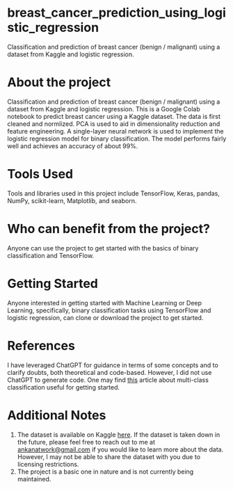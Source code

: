 # breast_cancer_prediction_using_logistic_regression
Classification and prediction of breast cancer (benign / malignant) using a dataset from Kaggle and logistic regression.

# About the project
Classification and prediction of breast cancer (benign / malignant) using a dataset from Kaggle and logistic regression.
This is a Google Colab notebook to predict breast cancer using a Kaggle dataset. The data is first cleaned and normlized. PCA is used to aid in dimensionality reduction and feature engineering. A single-layer neural network is used to implement the logistic regression model for binary classification. The model performs fairly well and achieves an accuracy of about 99%.

# Tools Used
Tools and libraries used in this project include TensorFlow, Keras, pandas, NumPy, scikit-learn, Matplotlib, and seaborn.

# Who can benefit from the project?
Anyone can use the project to get started with the basics of binary classification and TensorFlow.

# Getting Started
Anyone interested in getting started with Machine Learning or Deep Learning, specifically, binary classification tasks using TensorFlow and logistic regression, can clone or download the project to get started.

# References
I have leveraged ChatGPT for guidance in terms of some concepts and to clarify doubts, both theoretical and code-based. However, I did not use ChatGPT to generate code. One may find [this](https://saturncloud.io/blog/multiclass-logistic-regression-with-tensorflow-20-a-comprehensive-guide/#3) article about multi-class classification useful for getting started.

# Additional Notes
1. The dataset is available on Kaggle [here](https://www.kaggle.com/datasets/erdemtaha/cancer-data/data). If the dataset is taken down in the future, please feel free to reach out to me at ankanatwork@gmail.com if you would like to learn more about the data. However, I may not be able to share the dataset with you due to licensing restrictions.
2. The project is a basic one in nature and is not currently being maintained.

